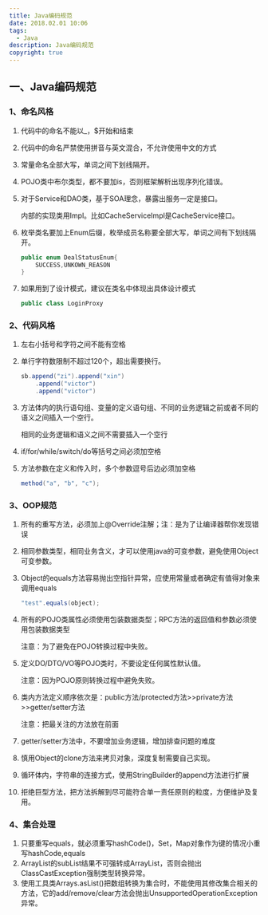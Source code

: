 ```yaml
---
title: Java编码规范
date: 2018.02.01 10:06
tags:
  - Java
description: Java编码规范
copyright: true
---
```


## 一、Java编码规范

### 1、命名风格

1. 代码中的命名不能以_，$开始和结束

2. 代码中的命名严禁使用拼音与英文混合，不允许使用中文的方式

3. 常量命名全部大写，单词之间下划线隔开。

4. POJO类中布尔类型，都不要加is，否则框架解析出现序列化错误。

5. 对于Service和DAO类，基于SOA理念，暴露出服务一定是接口。

   内部的实现类用Impl。比如CacheServiceImpl是CacheService接口。

6. 枚举类名要加上Enum后缀，枚举成员名称要全部大写，单词之间有下划线隔开。

   ```java
   public enum DealStatusEnum{
       SUCCESS,UNKOWN_REASON
   }
   ```

7. 如果用到了设计模式，建议在类名中体现出具体设计模式

   ```java
   public class LoginProxy
   ```


### 2、代码风格

1. 左右小括号和字符之间不能有空格

2. 单行字符数限制不超过120个，超出需要换行。

   ```java
   sb.append("zi").append("xin")
       .append("victor")
       .append("victor")
   ```

3. 方法体内的执行语句组、变量的定义语句组、不同的业务逻辑之前或者不同的语义之间插入一个空行。

   相同的业务逻辑和语义之间不需要插入一个空行

4. if/for/while/switch/do等括号之间必须加空格

5. 方法参数在定义和传入时，多个参数逗号后边必须加空格

   ```java
   method("a", "b", "c");
   ```

### 3、OOP规范

1. 所有的重写方法，必须加上@Override注解；注：是为了让编译器帮你发现错误

2. 相同参数类型，相同业务含义，才可以使用java的可变参数，避免使用Object可变参数。

3. Object的equals方法容易抛出空指针异常，应使用常量或者确定有值得对象来调用equals

   ```java
   "test".equals(object);
   ```

4. 所有的POJO类属性必须使用包装数据类型；RPC方法的返回值和参数必须使用包装数据类型

   注意：为了避免在POJO转换过程中失败。

5. 定义DO/DTO/VO等POJO类时，不要设定任何属性默认值。

   注意：因为POJO原则转换过程中避免失败。

6. 类内方法定义顺序依次是：public方法/protected方法>>private方法>>getter/setter方法

   注意：把最关注的方法放在前面

7. getter/setter方法中，不要增加业务逻辑，增加排查问题的难度

8. 慎用Object的clone方法来拷贝对象，深度复制需要自己实现。

9. 循环体内，字符串的连接方式，使用StringBuilder的append方法进行扩展

10. 拒绝巨型方法，把方法拆解到尽可能符合单一责任原则的粒度，方便维护及复用。

### 4、集合处理

1. 只要重写equals，就必须重写hashCode()，Set，Map对象作为键的情况小重写hashCode,equals
2. ArrayList的subList结果不可强转成ArrayList，否则会抛出ClassCastException强制类型转换异常。
3. 使用工具类Arrays.asList()把数组转换为集合时，不能使用其修改集合相关的方法，它的add/remove/clear方法会抛出UnsupportedOperationException异常。


